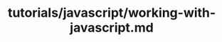 ---
title: tutorials/javascript/working-with-javascript.md
showAuthorInfo: false
redirect_path: /docs/working-with-javascript
---